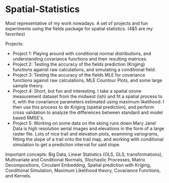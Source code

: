 # Spatial-Statistics
Most representative of my work nowadays. A set of projects and fun experiments using the fields package for spatial statistics. (4&5 are my favorites)

Projects: 

* Project 1: Playing around with conditional normal distributions, and understanding covariance functions and their resulting matrices. 
* Project 2: Testing the accuracy of the fields prediction (Kriging) functions against raw calculations, and simulating a conditional field. 
* Project 3: Testing the accuracy of the fields MLE for covariance functions against raw calculations, MLE Countour Plots, and some large sample theory. 
* Project 4: Short, but fun and interesting. I take a spatial ozone measurement dataset from the midwest (ish) and fit a spatial process to it, with the covariance parameters estimated using maximum likelihood. I then use this process to do Kriging (spatial prediction), and perform cross validation to analyze the differences between standard and model based RMSE's.
* Project 5: Working on some data on the skiing runs down Mary Jane! Data is high resolution aerial images and elevations in the form of a large raster file. Lots of nice trail and elevation plots, examining variograms, fitting the slope of a trail onto the trail map, and working with conditional simulation to get a prediction interval for said slope. 



Important concepts: Big Data, Linear Statistics (OLS, GLS, transformations), Multivariate and Conditional Normals, Stochastic Processes, Matrix Decompositions, Circulant Embedding, Spatial prediction with Kriging, Conditional Simulation, Maximum Likelihood theory, Covariance Functions, and Kernels.
